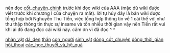 nên đọc [cốt_chuyện_chính](cốt_chuyện_chính.md) trước khi đọc wiki của AAA (mặc dù wiki được viết trước khi chương I của chuyện ra mắt).
lời tự hủy
	đây là bản wiki được tổng hợp bởi Nghuyễn Thu Tiền, việc tổng hợp thông tin về 1 cái thế với như thu thập thông tin thực sự insame và tốn nhiều thời gian vậy nên Tiền rất vui khi ai đó đang đọc cái wiki này. cảm ơn vì đã đọc ^ ^ 

[nhân_vật](nhân_vật.md)
[đá_đen](đá_đen.md)
[thần](thần.md)
[con_người](con_người.md)
[sinh_vật](sinh_vật.md)
[dòng_cốt_chuyện](dòng_cốt_chuyện.md)
[dòng_thời_gian](dòng_thời_gian.md)
[hội_thoại](hội_thoại.md)
[các_học_thuyết_và_hệ_quả](các_học_thuyết_và_hệ_quả.md)
